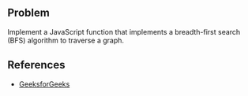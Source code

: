 ## Problem

Implement a JavaScript function that implements a breadth-first search (BFS) algorithm to traverse a graph.


## References

- [GeeksforGeeks](https://www.geeksforgeeks.org/breadth-first-search-or-bfs-for-a-graph/)
